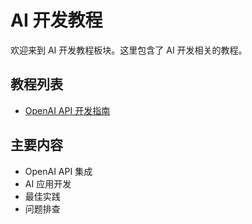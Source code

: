 # AI 开发教程

欢迎来到 AI 开发教程板块。这里包含了 AI 开发相关的教程。

## 教程列表

- [OpenAI API 开发指南](./01-openai-api-development.md)

## 主要内容

- OpenAI API 集成
- AI 应用开发
- 最佳实践
- 问题排查
